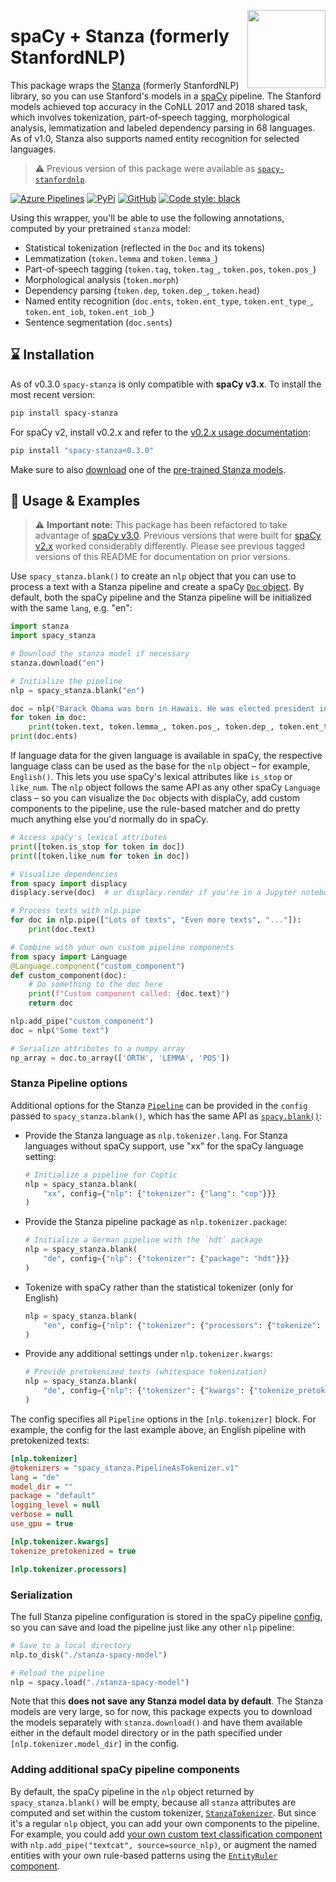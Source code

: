 <a href="https://explosion.ai"><img src="https://explosion.ai/assets/img/logo.svg" width="125" height="125" align="right" /></a>

# spaCy + Stanza (formerly StanfordNLP)

This package wraps the [Stanza](https://github.com/stanfordnlp/stanza)
(formerly StanfordNLP) library, so you can use Stanford's models in a
[spaCy](https://spacy.io) pipeline. The Stanford models achieved top accuracy
in the CoNLL 2017 and 2018 shared task, which involves tokenization,
part-of-speech tagging, morphological analysis, lemmatization and labeled
dependency parsing in 68 languages. As of v1.0, Stanza also supports named
entity recognition for selected languages.

> ⚠️ Previous version of this package were available as
> [`spacy-stanfordnlp`](https://pypi.python.org/pypi/spacy-stanfordnlp).

[![Azure Pipelines](https://img.shields.io/azure-devops/build/explosion-ai/public/17/master.svg?logo=azure-pipelines&style=flat-square)](https://dev.azure.com/explosion-ai/public/_build?definitionId=17)
[![PyPi](https://img.shields.io/pypi/v/spacy-stanza.svg?style=flat-square)](https://pypi.python.org/pypi/spacy-stanza)
[![GitHub](https://img.shields.io/github/release/explosion/spacy-stanza/all.svg?style=flat-square)](https://github.com/explosion/spacy-stanza)
[![Code style: black](https://img.shields.io/badge/code%20style-black-000000.svg?style=flat-square)](https://github.com/ambv/black)

Using this wrapper, you'll be able to use the following annotations, computed by
your pretrained `stanza` model:

- Statistical tokenization (reflected in the `Doc` and its tokens)
- Lemmatization (`token.lemma` and `token.lemma_`)
- Part-of-speech tagging (`token.tag`, `token.tag_`, `token.pos`, `token.pos_`)
- Morphological analysis (`token.morph`)
- Dependency parsing (`token.dep`, `token.dep_`, `token.head`)
- Named entity recognition (`doc.ents`, `token.ent_type`, `token.ent_type_`, `token.ent_iob`, `token.ent_iob_`)
- Sentence segmentation (`doc.sents`)

## ️️️⌛️ Installation

As of v0.3.0 `spacy-stanza` is only compatible with **spaCy v3.x**. To install
the most recent version:

```bash
pip install spacy-stanza
```

For spaCy v2, install v0.2.x and refer to the [v0.2.x usage
documentation](https://github.com/explosion/spacy-stanza/tree/v0.2.x#-usage--examples):

```bash
pip install "spacy-stanza<0.3.0"
```

Make sure to also
[download](https://stanfordnlp.github.io/stanza/download_models.html) one of
the [pre-trained Stanza
models](https://stanfordnlp.github.io/stanza/models.html).

## 📖 Usage & Examples

> ⚠️ **Important note:** This package has been refactored to take advantage of
> [spaCy v3.0](https://spacy.io). Previous versions that were built for [spaCy
> v2.x](https://v2.spacy.io) worked considerably differently. Please see
> previous tagged versions of this README for documentation on prior versions.

Use `spacy_stanza.blank()` to create an `nlp` object that you can use to
process a text with a Stanza pipeline and create a spaCy [`Doc`
object](https://spacy.io/api/doc). By default, both the spaCy pipeline and the
Stanza pipeline will be initialized with the same `lang`, e.g. "en":

```python
import stanza
import spacy_stanza

# Download the stanza model if necessary
stanza.download("en")

# Initialize the pipeline
nlp = spacy_stanza.blank("en")

doc = nlp("Barack Obama was born in Hawaii. He was elected president in 2008.")
for token in doc:
    print(token.text, token.lemma_, token.pos_, token.dep_, token.ent_type_)
print(doc.ents)
```

If language data for the given language is available in spaCy, the respective
language class can be used as the base for the `nlp` object – for example,
`English()`. This lets you use spaCy's lexical attributes like `is_stop` or
`like_num`. The `nlp` object follows the same API as any other spaCy `Language`
class – so you can visualize the `Doc` objects with displaCy, add custom
components to the pipeline, use the rule-based matcher and do pretty much
anything else you'd normally do in spaCy.

```python
# Access spaCy's lexical attributes
print([token.is_stop for token in doc])
print([token.like_num for token in doc])

# Visualize dependencies
from spacy import displacy
displacy.serve(doc)  # or displacy.render if you're in a Jupyter notebook

# Process texts with nlp.pipe
for doc in nlp.pipe(["Lots of texts", "Even more texts", "..."]):
    print(doc.text)

# Combine with your own custom pipeline components
from spacy import Language
@Language.component("custom_component")
def custom_component(doc):
    # Do something to the doc here
    print(f"Custom component called: {doc.text}")
    return doc

nlp.add_pipe("custom_component")
doc = nlp("Some text")

# Serialize attributes to a numpy array
np_array = doc.to_array(['ORTH', 'LEMMA', 'POS'])
```

### Stanza Pipeline options

Additional options for the Stanza
[`Pipeline`](https://stanfordnlp.github.io/stanza/pipeline.html#pipeline) can
be provided in the `config` passed to `spacy_stanza.blank()`, which has the
same API as [`spacy.blank()`](https://spacy.io/api/top-level#spacy.blank):

- Provide the Stanza language as `nlp.tokenizer.lang`. For Stanza languages
  without spaCy support, use "xx" for the spaCy language setting:

  ```python
  # Initialize a pipeline for Coptic
  nlp = spacy_stanza.blank(
      "xx", config={"nlp": {"tokenizer": {"lang": "cop"}}}
  )
  ```

- Provide the Stanza pipeline package as `nlp.tokenizer.package`:

  ```python
  # Initialize a German pipeline with the `hdt` package
  nlp = spacy_stanza.blank(
      "de", config={"nlp": {"tokenizer": {"package": "hdt"}}}
  )
  ```

- Tokenize with spaCy rather than the statistical tokenizer (only for English)

  ```python
  nlp = spacy_stanza.blank(
      "en", config={"nlp": {"tokenizer": {"processors": {"tokenize": "spacy"}}}}
  )
  ```

- Provide any additional settings under `nlp.tokenizer.kwargs`:

  ```python
  # Provide pretokenized texts (whitespace tokenization)
  nlp = spacy_stanza.blank(
      "de", config={"nlp": {"tokenizer": {"kwargs": {"tokenize_pretokenized": True}}}}
  )
  ```

The config specifies all `Pipeline` options in the `[nlp.tokenizer]` block. For
example, the config for the last example above, an English pipeline with
pretokenized texts:

```ini
[nlp.tokenizer]
@tokenizers = "spacy_stanza.PipelineAsTokenizer.v1"
lang = "de"
model_dir = ""
package = "default"
logging_level = null
verbose = null
use_gpu = true

[nlp.tokenizer.kwargs]
tokenize_pretokenized = true

[nlp.tokenizer.processors]
```

### Serialization

The full Stanza pipeline configuration is stored in the spaCy pipeline
[config](https://spacy.io/usage/training#config), so you can save and load the
pipeline just like any other `nlp` pipeline:

```python
# Save to a local directory
nlp.to_disk("./stanza-spacy-model")

# Reload the pipeline
nlp = spacy.load("./stanza-spacy-model")
```

Note that this **does not save any Stanza model data by default**. The Stanza
models are very large, so for now, this package expects you to download the
models separately with `stanza.download()` and have them available either in
the default model directory or in the path specified under
`[nlp.tokenizer.model_dir]` in the config.

### Adding additional spaCy pipeline components

By default, the spaCy pipeline in the `nlp` object returned by
`spacy_stanza.blank()` will be empty, because all `stanza` attributes are
computed and set within the custom tokenizer,
[`StanzaTokenizer`](spacy_stanza/tokenizer.py). But since it's a regular `nlp`
object, you can add your own components to the pipeline. For example, you could
add [your own custom text classification
component](https://spacy.io/usage/training) with `nlp.add_pipe("textcat", source=source_nlp)`, or augment the named entities with your own rule-based
patterns using the [`EntityRuler`
component](https://spacy.io/usage/rule-based-matching#entityruler).
